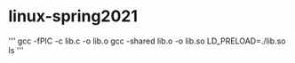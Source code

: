 # linux-spring2021
'''
gcc -fPIC -c lib.c -o lib.o
gcc -shared lib.o -o lib.so
LD_PRELOAD=./lib.so ls
'''
